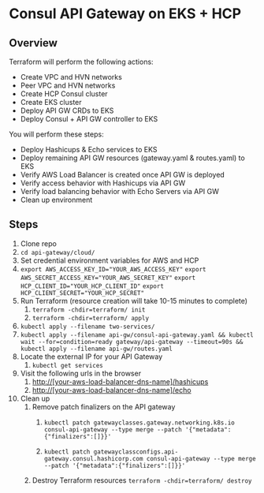 # Consul API Gateway on EKS + HCP

## Overview

Terraform will perform the following actions:
- Create VPC and HVN networks
- Peer VPC and HVN networks
- Create HCP Consul cluster
- Create EKS cluster
- Deploy API GW CRDs to EKS
- Deploy Consul + API GW controller to EKS

You will perform these steps:
- Deploy Hashicups & Echo services to EKS
- Deploy remaining API GW resources (gateway.yaml & routes.yaml) to EKS
- Verify AWS Load Balancer is created once API GW is deployed
- Verify access behavior with Hashicups via API GW
- Verify load balancing behavior with Echo Servers via API GW
- Clean up environment

## Steps

1. Clone repo
2. `cd api-gateway/cloud/`
3. Set credential environment variables for AWS and HCP
 1. `export AWS_ACCESS_KEY_ID="YOUR_AWS_ACCESS_KEY"`
    `export AWS_SECRET_ACCESS_KEY="YOUR_AWS_SECRET_KEY"`
    `export HCP_CLIENT_ID="YOUR_HCP_CLIENT_ID"`
    `export HCP_CLIENT_SECRET="YOUR_HCP_SECRET"`
4. Run Terraform (resource creation will take 10-15 minutes to complete)
    1. `terraform -chdir=terraform/ init`
    2. `terraform -chdir=terraform/ apply`
5. `kubectl apply --filename two-services/`
6. `kubectl apply --filename api-gw/consul-api-gateway.yaml && kubectl wait --for=condition=ready gateway/api-gateway --timeout=90s && kubectl apply --filename api-gw/routes.yaml` 
7. Locate the external IP for your API Gateway
   1. `kubectl get services`
8.  Visit the following urls in the browser
    1.  [http://[your-aws-load-balancer-dns-name]/hashicups](http://[your-aws-load-balancer-dns-name]/hashicups)
    2.  [http://[your-aws-load-balancer-dns-name]/echo](http://[your-aws-load-balancer-dns-name]/echo)
9.  Clean up
    1. Remove patch finalizers on the API gateway
       1. ```shell
          kubectl patch gatewayclasses.gateway.networking.k8s.io consul-api-gateway --type merge --patch '{"metadata":{"finalizers":[]}}'
          ```
       2. ```shell
          kubectl patch gatewayclassconfigs.api-gateway.consul.hashicorp.com consul-api-gateway --type merge --patch '{"metadata":{"finalizers":[]}}'
          ```
    2. Destroy Terraform resources
      `terraform -chdir=terraform/ destroy`